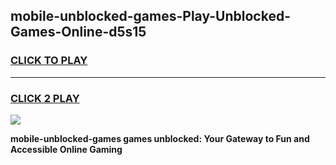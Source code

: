 
## mobile-unblocked-games-Play-Unblocked-Games-Online-d5s15
<h3>
<a href="https://premium76.site?title=mobile-unblocked-games&ref=25A">CLICK TO PLAY</a></h3>
<hr>

<h3>
<a href="https://premium76.site?title=mobile-unblocked-games&ref=25A">CLICK 2 PLAY</a>
  
</h3>

<a href="https://premium76.site?title=mobile-unblocked-games&ref=25A"><img src="https://clearcache.store/games.png"></a>


**mobile-unblocked-games games unblocked: Your Gateway to Fun and Accessible Online Gaming**
